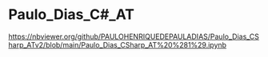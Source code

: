 # Paulo_Dias_C#_AT

https://nbviewer.org/github/PAULOHENRIQUEDEPAULADIAS/Paulo_Dias_CSharp_ATv2/blob/main/Paulo_Dias_CSharp_AT%20%281%29.ipynb
